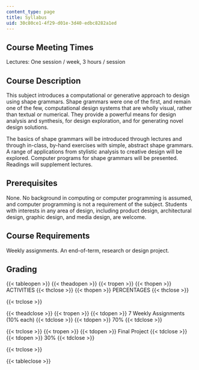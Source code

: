 ```yaml
---
content_type: page
title: Syllabus
uid: 30c80ce1-4f29-d01e-3d40-edbc8282a1ed
---
```


Course Meeting Times
--------------------

Lectures: One session / week, 3 hours / session

Course Description
------------------

This subject introduces a computational or generative approach to design using shape grammars. Shape grammars were one of the first, and remain one of the few, computational design systems that are wholly visual, rather than textual or numerical. They provide a powerful means for design analysis and synthesis, for design exploration, and for generating novel design solutions.

The basics of shape grammars will be introduced through lectures and through in-class, by-hand exercises with simple, abstract shape grammars. A range of applications from stylistic analysis to creative design will be explored. Computer programs for shape grammars will be presented. Readings will supplement lectures.

Prerequisites
-------------

None. No background in computing or computer programming is assumed, and computer programming is not a requirement of the subject. Students with interests in any area of design, including product design, architectural design, graphic design, and media design, are welcome.

Course Requirements
-------------------

Weekly assignments. An end-of-term, research or design project.

Grading
-------

{{< tableopen >}}
{{< theadopen >}}
{{< tropen >}}
{{< thopen >}}
ACTIVITIES
{{< thclose >}}
{{< thopen >}}
PERCENTAGES
{{< thclose >}}

{{< trclose >}}

{{< theadclose >}}
{{< tropen >}}
{{< tdopen >}}
7 Weekly Assignments (10% each)
{{< tdclose >}}
{{< tdopen >}}
70%
{{< tdclose >}}

{{< trclose >}}
{{< tropen >}}
{{< tdopen >}}
Final Project
{{< tdclose >}}
{{< tdopen >}}
30%
{{< tdclose >}}

{{< trclose >}}

{{< tableclose >}}